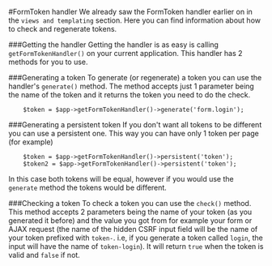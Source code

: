 #FormToken handler
We already saw the FormToken handler earlier on in the `views and templating` section. Here you can find information about how to check and regenerate tokens.

###Getting the handler
Getting the handler is as easy is calling `getFormTokenHandler()` on your current application. This handler has 2 methods for you to use.

###Generating a token
To generate (or regenerate) a token you can use the handler's `generate()` method. The method accepts just 1 parameter being the name of the token and it returns the token you need to do the check.

```
    $token = $app->getFormTokenHandler()->generate('form.login');
```

###Generating a persistent token
If you don't want all tokens to be different you can use a persistent one. This way you can have only 1 token per page (for example)
```
    $token = $app->getFormTokenHandler()->persistent('token');
    $token2 = $app->getFormTokenHandler()->persistent('token');
```
In this case both tokens will be equal, however if you would use the `generate` method the tokens would be different.

###Checking a token
To check a token you can use the `check()` method. This method accepts 2 parameters being the name of your token (as you generated it before) and the value you got from for example your form or AJAX request (the name of the hidden CSRF input field will be the name of your token prefixed with `token-`. i.e, if you generate a token called `login`, the input will have the name of `token-login`). It will return `true` when the token is valid and `false` if not.
